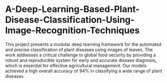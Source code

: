 # A-Deep-Learning-Based-Plant-Disease-Classification-Using-Image-Recognition-Techniques
This project presents a modular deep learning framework for the automated and precise classification of plant diseases using images of leaves. The work addresses a critical challenge to global food security by providing a robust and reproducible system for early and accurate disease diagnosis, which is essential for effective agricultural management. Our models achieved a high overall accuracy of 94% in classifying a wide range of plant diseases
